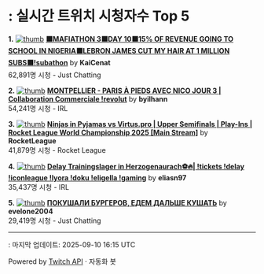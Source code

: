 # : 실시간 트위치 시청자수 Top 5

**1.** [![thumb](https://static-cdn.jtvnw.net/previews-ttv/live_user_kaicenat-320x180.jpg)](https://twitch.tv/KaiCenat)
**[⬛MAFIATHON 3⬛DAY 10⬛15% OF REVENUE GOING TO SCHOOL IN NIGERIA⬛LEBRON JAMES CUT MY HAIR AT 1 MILLION SUBS⬛!subathon](https://twitch.tv/KaiCenat)** by **KaiCenat**<br>62,891명 시청  - Just Chatting

**2.** [![thumb](https://static-cdn.jtvnw.net/previews-ttv/live_user_byilhann-320x180.jpg)](https://twitch.tv/byilhann)
**[MONTPELLIER - PARIS À PIEDS AVEC NICO JOUR 3 | Collaboration Commerciale !revolut](https://twitch.tv/byilhann)** by **byilhann**<br>54,241명 시청  - IRL

**3.** [![thumb](https://static-cdn.jtvnw.net/previews-ttv/live_user_rocketleague-320x180.jpg)](https://twitch.tv/RocketLeague)
**[Ninjas in Pyjamas vs Virtus.pro | Upper Semifinals | Play-Ins | Rocket League World Championship 2025 [Main Stream]](https://twitch.tv/RocketLeague)** by **RocketLeague**<br>41,879명 시청  - Rocket League

**4.** [![thumb](https://static-cdn.jtvnw.net/previews-ttv/live_user_eliasn97-320x180.jpg)](https://twitch.tv/eliasn97)
**[Delay Trainingslager in Herzogenaurach⚽🔥| !tickets !delay !iconleague !lyora !doku !eligella !gaming](https://twitch.tv/eliasn97)** by **eliasn97**<br>35,437명 시청  - IRL

**5.** [![thumb](https://static-cdn.jtvnw.net/previews-ttv/live_user_evelone2004-320x180.jpg)](https://twitch.tv/evelone2004)
**[ПОКУШАЛИ БУРГЕРОВ, ЕДЕМ ДАЛЬШЕ КУШАТЬ](https://twitch.tv/evelone2004)** by **evelone2004**<br>29,419명 시청  - Just Chatting


---
: 마지막 업데이트: 2025-09-10 16:15 UTC

Powered by [Twitch API](https://dev.twitch.tv/docs/api/reference) · 자동화 봇